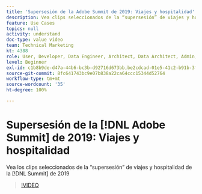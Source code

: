 ```yaml
---
title: 'Supersesión de la Adobe Summit de 2019: Viajes y hospitalidad'
description: Vea clips seleccionados de la “supersesión” de viajes y hospitalidad de la cumbre de 2019
feature: Use Cases
topics: null
activity: understand
doc-type: value video
team: Technical Marketing
kt: 4388
role: User, Developer, Data Engineer, Architect, Data Architect, Admin, Leader
level: Beginner
exl-id: c1b8b9de-d47a-44b6-bc3b-d92716d673bb,be2cdcad-01e5-41c2-b91b-3feec9d17d50
source-git-commit: 8fc641743bc9e07b838a22ca64ccc15344d52764
workflow-type: tm+mt
source-wordcount: '35'
ht-degree: 100%

---
```


# Supersesión de la [!DNL Adobe Summit] de 2019: Viajes y hospitalidad

Vea los clips seleccionados de la “supersesión” de viajes y hospitalidad de la [!DNL Summit] de 2019

>[!VIDEO](https://video.tv.adobe.com/v/330394/?quality=12&learn=on&captions=spa)
